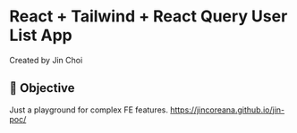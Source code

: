 # React + Tailwind + React Query User List App

Created by Jin Choi

## 🚀 Objective

Just a playground for complex FE features.
https://jincoreana.github.io/jin-poc/

